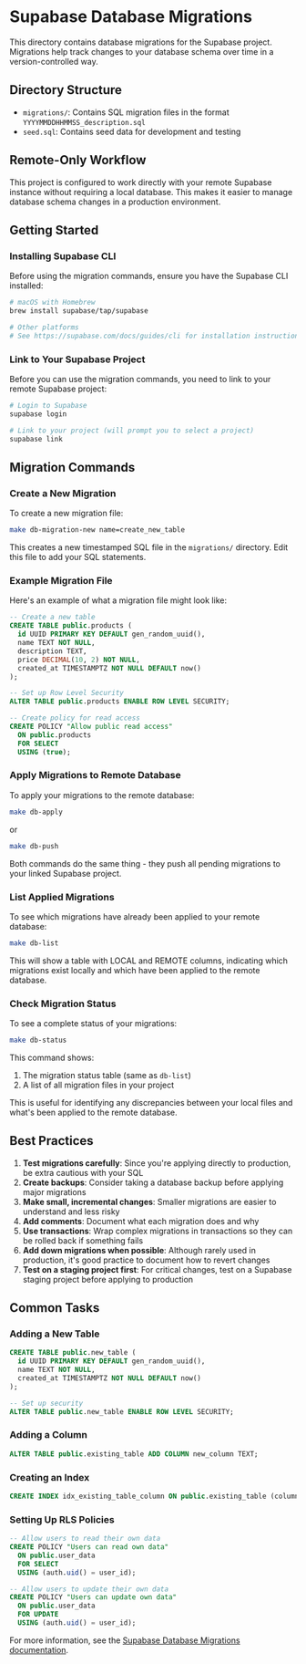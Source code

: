 # Supabase Database Migrations

This directory contains database migrations for the Supabase project. Migrations help track changes to your database schema over time in a version-controlled way.

## Directory Structure

- `migrations/`: Contains SQL migration files in the format `YYYYMMDDHHMMSS_description.sql`
- `seed.sql`: Contains seed data for development and testing

## Remote-Only Workflow

This project is configured to work directly with your remote Supabase instance without requiring a local database. This makes it easier to manage database schema changes in a production environment.

## Getting Started

### Installing Supabase CLI

Before using the migration commands, ensure you have the Supabase CLI installed:

```bash
# macOS with Homebrew
brew install supabase/tap/supabase

# Other platforms
# See https://supabase.com/docs/guides/cli for installation instructions
```

### Link to Your Supabase Project

Before you can use the migration commands, you need to link to your remote Supabase project:

```bash
# Login to Supabase
supabase login

# Link to your project (will prompt you to select a project)
supabase link
```

## Migration Commands

### Create a New Migration

To create a new migration file:

```bash
make db-migration-new name=create_new_table
```

This creates a new timestamped SQL file in the `migrations/` directory. Edit this file to add your SQL statements.

### Example Migration File

Here's an example of what a migration file might look like:

```sql
-- Create a new table
CREATE TABLE public.products (
  id UUID PRIMARY KEY DEFAULT gen_random_uuid(),
  name TEXT NOT NULL,
  description TEXT,
  price DECIMAL(10, 2) NOT NULL,
  created_at TIMESTAMPTZ NOT NULL DEFAULT now()
);

-- Set up Row Level Security
ALTER TABLE public.products ENABLE ROW LEVEL SECURITY;

-- Create policy for read access
CREATE POLICY "Allow public read access"
  ON public.products
  FOR SELECT
  USING (true);
```

### Apply Migrations to Remote Database

To apply your migrations to the remote database:

```bash
make db-apply
```

or

```bash
make db-push
```

Both commands do the same thing - they push all pending migrations to your linked Supabase project.

### List Applied Migrations

To see which migrations have already been applied to your remote database:

```bash
make db-list
```

This will show a table with LOCAL and REMOTE columns, indicating which migrations exist locally and which have been applied to the remote database.

### Check Migration Status

To see a complete status of your migrations:

```bash
make db-status
```

This command shows:
1. The migration status table (same as `db-list`)
2. A list of all migration files in your project

This is useful for identifying any discrepancies between your local files and what's been applied to the remote database.

## Best Practices

1. **Test migrations carefully**: Since you're applying directly to production, be extra cautious with your SQL
2. **Create backups**: Consider taking a database backup before applying major migrations
3. **Make small, incremental changes**: Smaller migrations are easier to understand and less risky
4. **Add comments**: Document what each migration does and why
5. **Use transactions**: Wrap complex migrations in transactions so they can be rolled back if something fails
6. **Add down migrations when possible**: Although rarely used in production, it's good practice to document how to revert changes
7. **Test on a staging project first**: For critical changes, test on a Supabase staging project before applying to production

## Common Tasks

### Adding a New Table

```sql
CREATE TABLE public.new_table (
  id UUID PRIMARY KEY DEFAULT gen_random_uuid(),
  name TEXT NOT NULL,
  created_at TIMESTAMPTZ NOT NULL DEFAULT now()
);

-- Set up security
ALTER TABLE public.new_table ENABLE ROW LEVEL SECURITY;
```

### Adding a Column

```sql
ALTER TABLE public.existing_table ADD COLUMN new_column TEXT;
```

### Creating an Index

```sql
CREATE INDEX idx_existing_table_column ON public.existing_table (column_name);
```

### Setting Up RLS Policies

```sql
-- Allow users to read their own data
CREATE POLICY "Users can read own data"
  ON public.user_data
  FOR SELECT
  USING (auth.uid() = user_id);

-- Allow users to update their own data
CREATE POLICY "Users can update own data"
  ON public.user_data
  FOR UPDATE
  USING (auth.uid() = user_id);
```

For more information, see the [Supabase Database Migrations documentation](https://supabase.com/docs/guides/database/migrations).
